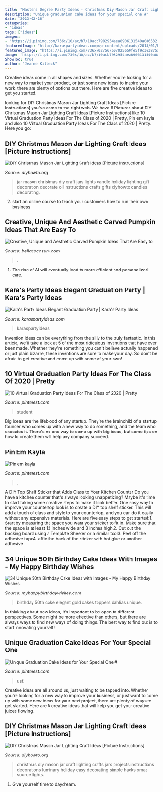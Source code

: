 ```yaml
---
title: "Masters Degree Party Ideas - Christmas Diy Mason Jar Craft Lighting Crafts Jars Projects Instructions Decorations Luminary Holiday Easy Decorating Simple Hacks Xmas Source Lights"
description: "Unique graduation cake ideas for your special one #"
date: "2023-02-28"
categories:
- "ideas"
tags: ["ideas"]
images:
- "https://i.pinimg.com/736x/10/ac/b7/10acb7982954aea8906131540a086532.jpg"
featuredImage: "http://karaspartyideas.com/wp-content/uploads/2018/01/Elegant-Graduation-Party-via-Karas-Party-Ideas-KarasPartyIdeas.com8_.jpg"
featured_image: "https://i.pinimg.com/736x/02/56/50/025650fe5f9c363875a7f3d3c1a6e485.jpg"
image: "https://i.pinimg.com/736x/10/ac/b7/10acb7982954aea8906131540a086532.jpg"
ShowToc: true
author: "Jeanne Kilback"
---
```



Creative ideas come in all shapes and sizes. Whether you’re looking for a new way to market your product, or just some new ideas to inspire your work, there are plenty of options out there. Here are five creative ideas to get you started.

	

		
looking for DIY Christmas Mason Jar Lighting Craft Ideas [Picture Instructions] you've came to the right web. We have 8 Pictures about DIY Christmas Mason Jar Lighting Craft Ideas [Picture Instructions] like 10 Virtual Graduation Party Ideas For The Class of 2020 | Pretty, Pin em kayla and also 10 Virtual Graduation Party Ideas For The Class of 2020 | Pretty. Here you go:
		
    
## DIY Christmas Mason Jar Lighting Craft Ideas [Picture Instructions]

<img loading=lazy src="http://www.diyhowto.org/wp-content/uploads/DIYHowto-DIY-Christmas-Mason-Jar-Lights-Craft-Ideas-11.jpg" onerror="this.onerror=null;this.src='https://tse1.mm.bing.net/th?id=OIP.hErDshB9MeQsh4pwhZvjeQHaMK&amp;pid=15.1';" alt="DIY Christmas Mason Jar Lighting Craft Ideas [Picture Instructions]">

_Source: diyhowto.org_

>jar mason christmas diy craft jars lights candle holiday lighting gift decoration decorate oil instructions crafts gifts diyhowto candles decorating. 

	

2. start an online course to teach your customers how to run their own business 

    
## Creative, Unique And Aesthetic Carved Pumpkin Ideas That Are Easy To

<img loading=lazy src="https://bellacocosum.com/wp-content/uploads/2020/10/微信图片_20200901152647.jpg" onerror="this.onerror=null;this.src='https://tse2.mm.bing.net/th?id=OIP.4Yd3oSBIPRxoCb6qVf_46QHaKB&amp;pid=15.1';" alt="Creative, Unique and Aesthetic Carved Pumpkin Ideas That Are Easy to">

_Source: bellacocosum.com_

>. 

	

1. The rise of AI will eventually lead to more efficient and personalized care. 

    
## Kara&#039;s Party Ideas Elegant Graduation Party | Kara&#039;s Party Ideas

<img loading=lazy src="http://karaspartyideas.com/wp-content/uploads/2018/01/Elegant-Graduation-Party-via-Karas-Party-Ideas-KarasPartyIdeas.com8_.jpg" onerror="this.onerror=null;this.src='https://tse1.mm.bing.net/th?id=OIP.WIzpmUeQqmvdj0vfbIOPQgHaLH&amp;pid=15.1';" alt="Kara&#039;s Party Ideas Elegant Graduation Party | Kara&#039;s Party Ideas">

_Source: karaspartyideas.com_

>karaspartyideas. 

	

Invention ideas can be everything from the silly to the truly fantastic. In this article, we'll take a look at 5 of the most ridiculous inventions that have ever been made. Whether they're something you can't believe actually happened or just plain bizarre, these inventions are sure to make your day. So don't be afraid to get creative and come up with some of your own!

    
## 10 Virtual Graduation Party Ideas For The Class Of 2020 | Pretty

<img loading=lazy src="https://i.pinimg.com/736x/10/ac/b7/10acb7982954aea8906131540a086532.jpg" onerror="this.onerror=null;this.src='https://tse2.mm.bing.net/th?id=OIP.dKWp2D6j1NtCxFWJNFH6YgHaLH&amp;pid=15.1';" alt="10 Virtual Graduation Party Ideas For The Class of 2020 | Pretty">

_Source: pinterest.com_

>student. 

	

Big ideas are the lifeblood of any startup. They're the brainchild of a startup founder who comes up with a new way to do something, and the team who executes it. There's no one way to come up with big ideas, but some tips on how to create them will help any company succeed.

    
## Pin Em Kayla

<img loading=lazy src="https://i.pinimg.com/736x/02/56/50/025650fe5f9c363875a7f3d3c1a6e485.jpg" onerror="this.onerror=null;this.src='https://tse3.mm.bing.net/th?id=OIP.Xx3mE8juoxzQAihzpjrljAHaJ3&amp;pid=15.1';" alt="Pin em kayla">

_Source: pinterest.com_

>. 

	

A DIY Top Shelf Sticker that Adds Class to Your Kitchen Counter
Do you have a kitchen counter that's always looking unappetizing? Maybe it's time to start taking some creative steps to make it look better. One easy way to improve your countertop look is to create a DIY top shelf sticker. This will add a touch of class and style to your countertop, and you can do it easily without any expensive materials. Here are five easy steps to get started:1. Start by measuring the space you want your sticker to fit in. Make sure that the space is at least 12 inches wide and 3 inches high.2. Cut out the backing board using a Template Sheeter or a similar tool3. Peel off the adhesive tape4. affix the back of the sticker with hot glue or another adhesive
    
## 34 Unique 50th Birthday Cake Ideas With Images - My Happy Birthday Wishes

<img loading=lazy src="https://www.myhappybirthdaywishes.com/wp-content/uploads/2016/09/elegant-white-and-gold-50th-birthday-cakes.jpg" onerror="this.onerror=null;this.src='https://tse2.mm.bing.net/th?id=OIP.kcf91yP26HuC2AGTzmY0zAHaMl&amp;pid=15.1';" alt="34 Unique 50th Birthday Cake Ideas with Images - My Happy Birthday Wishes">

_Source: myhappybirthdaywishes.com_

>birthday 50th cake elegant gold cakes toppers dahlias unique. 

	

In thinking about new ideas, it's important to be open to different perspectives. Some might be more effective than others, but there are always ways to find new ways of doing things. The best way to find out is to start innovating yourself!

    
## Unique Graduation Cake Ideas For Your Special One #

<img loading=lazy src="https://i.pinimg.com/736x/86/5d/9d/865d9dece6ae5a3131339c87b108280b.jpg" onerror="this.onerror=null;this.src='https://tse4.mm.bing.net/th?id=OIP.H89XekzETx59b_EE45CfPQHaJ4&amp;pid=15.1';" alt="Unique Graduation Cake Ideas for Your Special One #">

_Source: pinterest.com_

>usf. 

	

Creative ideas are all around us, just waiting to be tapped into. Whether you're looking for a new way to improve your business, or just want to come up with some new ideas for your next project, there are plenty of ways to get started. Here are 5 creative ideas that will help you get your creative juices flowing.

    
## DIY Christmas Mason Jar Lighting Craft Ideas [Picture Instructions]

<img loading=lazy src="http://www.diyhowto.org/wp-content/uploads/DIYHowto-DIY-Christmas-Mason-Jar-Lights-Craft-Ideas-12.jpg" onerror="this.onerror=null;this.src='https://tse3.mm.bing.net/th?id=OIP.YHCcVD-QZrlaBQGa6_NYfwHaQl&amp;pid=15.1';" alt="DIY Christmas Mason Jar Lighting Craft Ideas [Picture Instructions]">

_Source: diyhowto.org_

>christmas diy mason jar craft lighting crafts jars projects instructions decorations luminary holiday easy decorating simple hacks xmas source lights. 

	

1. Give yourself time to daydream.

